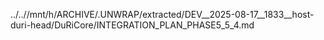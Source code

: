../..//mnt/h/ARCHIVE/.UNWRAP/extracted/DEV__2025-08-17__1833__host-duri-head/DuRiCore/INTEGRATION_PLAN_PHASE5_5_4.md